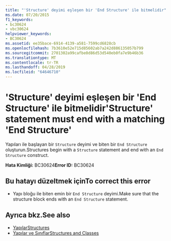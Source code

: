```yaml
---
title: "'Structure' deyimi eşleşen bir 'End Structure' ile bitmelidir"
ms.date: 07/20/2015
f1_keywords:
- bc30624
- vbc30624
helpviewer_keywords:
- BC30624
ms.assetid: ee35bace-6914-4139-a581-7599cd6828cb
ms.openlocfilehash: 7b3610e52e715d85602ab7a242d886135057b799
ms.sourcegitcommit: 2701302a99cafbe0d86d53d540eb0fa7e9b46b36
ms.translationtype: MT
ms.contentlocale: tr-TR
ms.lasthandoff: 04/28/2019
ms.locfileid: "64646710"
---
```

# <a name="structure-statement-must-end-with-a-matching-end-structure"></a><span data-ttu-id="7aa5b-102">'Structure' deyimi eşleşen bir 'End Structure' ile bitmelidir</span><span class="sxs-lookup"><span data-stu-id="7aa5b-102">'Structure' statement must end with a matching 'End Structure'</span></span>
<span data-ttu-id="7aa5b-103">Yapıları ile başlayan bir `Structure` deyimi ve biten bir `End Structure` oluşturun.</span><span class="sxs-lookup"><span data-stu-id="7aa5b-103">Structures begin with a `Structure` statement and end with an `End Structure` construct.</span></span>  
  
 <span data-ttu-id="7aa5b-104">**Hata Kimliği:** BC30624</span><span class="sxs-lookup"><span data-stu-id="7aa5b-104">**Error ID:** BC30624</span></span>  
  
## <a name="to-correct-this-error"></a><span data-ttu-id="7aa5b-105">Bu hatayı düzeltmek için</span><span class="sxs-lookup"><span data-stu-id="7aa5b-105">To correct this error</span></span>  
  
- <span data-ttu-id="7aa5b-106">Yapı bloğu ile biten emin bir `End Structure` deyimi.</span><span class="sxs-lookup"><span data-stu-id="7aa5b-106">Make sure that the structure block ends with an `End Structure` statement.</span></span>  
  
## <a name="see-also"></a><span data-ttu-id="7aa5b-107">Ayrıca bkz.</span><span class="sxs-lookup"><span data-stu-id="7aa5b-107">See also</span></span>

- [<span data-ttu-id="7aa5b-108">Yapılar</span><span class="sxs-lookup"><span data-stu-id="7aa5b-108">Structures</span></span>](../../visual-basic/programming-guide/language-features/data-types/structures.md)
- [<span data-ttu-id="7aa5b-109">Yapılar ve Sınıflar</span><span class="sxs-lookup"><span data-stu-id="7aa5b-109">Structures and Classes</span></span>](../../visual-basic/programming-guide/language-features/data-types/structures-and-classes.md)
